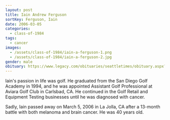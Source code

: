```yaml
---
layout: post
title: Iain Andrew Ferguson
sortKey: Ferguson, Iain
date: 2006-03-05
categories:
  - class-of-1984
tags:
  - cancer
images:
  - /assets/class-of-1984/iain-a-ferguson-1.png
  - /assets/class-of-1984/iain-a-ferguson-2.jpg
gender: male
obituary: https://www.legacy.com/obituaries/seattletimes/obituary.aspx?n=Iain-Ferguson&pid=17023418
---
```


Iain's passion in life was golf. He graduated from the San Diego Golf Academy in 1994, and he was appointed Assistant Golf Professional at Aviara Golf Club in Carlsbad, CA. He continued in the Golf Retail and Equipment Testing businesses until he was diagnosed with cancer.

Sadly, Iain passed away on March 5, 2006 in La Jolla, CA after a 13-month battle with both melanoma and brain cancer. He was 40 years old.
